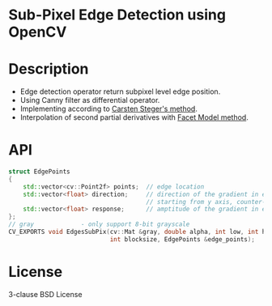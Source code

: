 Sub-Pixel Edge Detection using OpenCV 
===

# Description

- Edge detection operator return subpixel level edge position.
- Using Canny filter as differential operator.
- Implementing according to [Carsten Steger's method][1].
- Interpolation of second partial derivatives with [Facet Model method][2].

# API

```cpp
struct EdgePoints
{
    std::vector<cv::Point2f> points;  // edge location
    std::vector<float> direction;     // direction of the gradient in edge point, 
                                      // starting from y axis, counter-clockwise
    std::vector<float> response;      // amptitude of the gradient in edge point
};
// gray             - only support 8-bit grayscale
CV_EXPORTS void EdgesSubPix(cv::Mat &gray, double alpha, int low, int high,
                            int blocksize, EdgePoints &edge_points);
```

# License

3-clause BSD License

[1]:http://iuks.informatik.tu-muenchen.de/_media/members/steger/publications/1996/fgbv-96-03-steger.pdf
[2]:http://haralick.org/journals/topographic_primal_sketch.pdf
